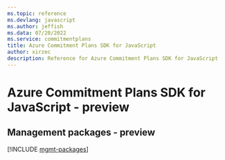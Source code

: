 ```yaml
---
ms.topic: reference
ms.devlang: javascript
ms.author: jeffish
ms.data: 07/20/2022
ms.service: commitmentplans
title: Azure Commitment Plans SDK for JavaScript
author: xirzec
description: Reference for Azure Commitment Plans SDK for JavaScript
---
```

# Azure Commitment Plans SDK for JavaScript - preview

## Management packages - preview
[!INCLUDE [mgmt-packages](commitment-plans-mgmt-index.md)]
